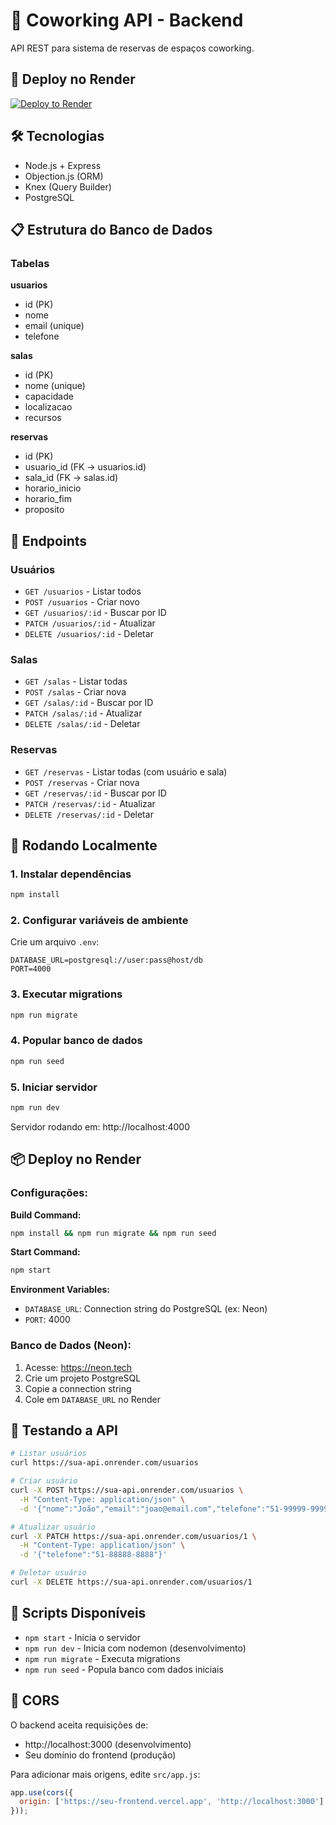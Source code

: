 # 🔧 Coworking API - Backend

API REST para sistema de reservas de espaços coworking.

## 🚀 Deploy no Render

[![Deploy to Render](https://render.com/images/deploy-to-render-button.svg)](https://render.com)

## 🛠️ Tecnologias

- Node.js + Express
- Objection.js (ORM)
- Knex (Query Builder)
- PostgreSQL

## 📋 Estrutura do Banco de Dados

### Tabelas

**usuarios**
- id (PK)
- nome
- email (unique)
- telefone

**salas**
- id (PK)
- nome (unique)
- capacidade
- localizacao
- recursos

**reservas**
- id (PK)
- usuario_id (FK → usuarios.id)
- sala_id (FK → salas.id)
- horario_inicio
- horario_fim
- proposito

## 🔗 Endpoints

### Usuários
- `GET /usuarios` - Listar todos
- `POST /usuarios` - Criar novo
- `GET /usuarios/:id` - Buscar por ID
- `PATCH /usuarios/:id` - Atualizar
- `DELETE /usuarios/:id` - Deletar

### Salas
- `GET /salas` - Listar todas
- `POST /salas` - Criar nova
- `GET /salas/:id` - Buscar por ID
- `PATCH /salas/:id` - Atualizar
- `DELETE /salas/:id` - Deletar

### Reservas
- `GET /reservas` - Listar todas (com usuário e sala)
- `POST /reservas` - Criar nova
- `GET /reservas/:id` - Buscar por ID
- `PATCH /reservas/:id` - Atualizar
- `DELETE /reservas/:id` - Deletar

## 🏃 Rodando Localmente

### 1. Instalar dependências
```bash
npm install
```

### 2. Configurar variáveis de ambiente
Crie um arquivo `.env`:
```env
DATABASE_URL=postgresql://user:pass@host/db
PORT=4000
```

### 3. Executar migrations
```bash
npm run migrate
```

### 4. Popular banco de dados
```bash
npm run seed
```

### 5. Iniciar servidor
```bash
npm run dev
```

Servidor rodando em: http://localhost:4000

## 📦 Deploy no Render

### Configurações:

**Build Command:**
```bash
npm install && npm run migrate && npm run seed
```

**Start Command:**
```bash
npm start
```

**Environment Variables:**
- `DATABASE_URL`: Connection string do PostgreSQL (ex: Neon)
- `PORT`: 4000

### Banco de Dados (Neon):

1. Acesse: https://neon.tech
2. Crie um projeto PostgreSQL
3. Copie a connection string
4. Cole em `DATABASE_URL` no Render

## 🧪 Testando a API

```bash
# Listar usuários
curl https://sua-api.onrender.com/usuarios

# Criar usuário
curl -X POST https://sua-api.onrender.com/usuarios \
  -H "Content-Type: application/json" \
  -d '{"nome":"João","email":"joao@email.com","telefone":"51-99999-9999"}'

# Atualizar usuário
curl -X PATCH https://sua-api.onrender.com/usuarios/1 \
  -H "Content-Type: application/json" \
  -d '{"telefone":"51-88888-8888"}'

# Deletar usuário
curl -X DELETE https://sua-api.onrender.com/usuarios/1
```

## 📝 Scripts Disponíveis

- `npm start` - Inicia o servidor
- `npm run dev` - Inicia com nodemon (desenvolvimento)
- `npm run migrate` - Executa migrations
- `npm run seed` - Popula banco com dados iniciais

## 🔐 CORS

O backend aceita requisições de:
- http://localhost:3000 (desenvolvimento)
- Seu domínio do frontend (produção)

Para adicionar mais origens, edite `src/app.js`:
```javascript
app.use(cors({
  origin: ['https://seu-frontend.vercel.app', 'http://localhost:3000']
}));
```
